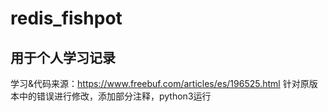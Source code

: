 # redis_fishpot 
## 用于个人学习记录
学习&代码来源：https://www.freebuf.com/articles/es/196525.html
针对原版本中的错误进行修改，添加部分注释，python3运行
